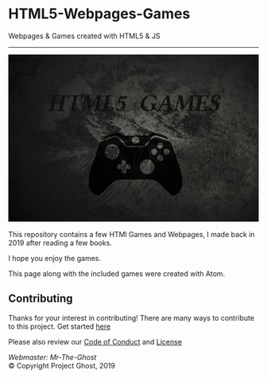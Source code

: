 # HTML5-Webpages-Games
Webpages &amp; Games created with HTML5 &amp; JS

---
![Logo](logo/Logo.png)

This repository contains a few HTMl Games and Webpages, I made back in 2019
after reading a few books.

I hope you enjoy the games.

This page along with the included games were created with Atom.


## Contributing

Thanks for your interest in contributing! There are many ways to contribute to this project.
Get started [here](CONTRIBUTING.md)

Please also review our [Code of Conduct](CODE-OF-CONDUCT.md) and [License](LICENSE.md)

<em> Webmaster: Mr-The-Ghost </em> <br>
&copy; Copyright Project Ghost, 2019
